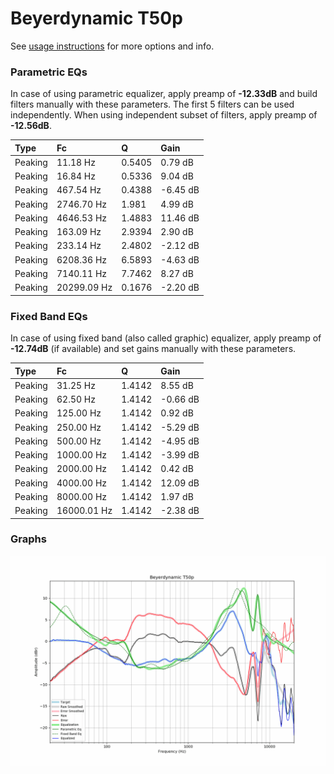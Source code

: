 # Beyerdynamic T50p
See [usage instructions](https://github.com/jaakkopasanen/AutoEq#usage) for more options and info.

### Parametric EQs
In case of using parametric equalizer, apply preamp of **-12.33dB** and build filters manually
with these parameters. The first 5 filters can be used independently.
When using independent subset of filters, apply preamp of **-12.56dB**.

| Type    | Fc          |      Q | Gain     |
|:--------|:------------|:-------|:---------|
| Peaking | 11.18 Hz    | 0.5405 | 0.79 dB  |
| Peaking | 16.84 Hz    | 0.5336 | 9.04 dB  |
| Peaking | 467.54 Hz   | 0.4388 | -6.45 dB |
| Peaking | 2746.70 Hz  | 1.981  | 4.99 dB  |
| Peaking | 4646.53 Hz  | 1.4883 | 11.46 dB |
| Peaking | 163.09 Hz   | 2.9394 | 2.90 dB  |
| Peaking | 233.14 Hz   | 2.4802 | -2.12 dB |
| Peaking | 6208.36 Hz  | 6.5893 | -4.63 dB |
| Peaking | 7140.11 Hz  | 7.7462 | 8.27 dB  |
| Peaking | 20299.09 Hz | 0.1676 | -2.20 dB |

### Fixed Band EQs
In case of using fixed band (also called graphic) equalizer, apply preamp of **-12.74dB**
(if available) and set gains manually with these parameters.

| Type    | Fc          |      Q | Gain     |
|:--------|:------------|:-------|:---------|
| Peaking | 31.25 Hz    | 1.4142 | 8.55 dB  |
| Peaking | 62.50 Hz    | 1.4142 | -0.66 dB |
| Peaking | 125.00 Hz   | 1.4142 | 0.92 dB  |
| Peaking | 250.00 Hz   | 1.4142 | -5.29 dB |
| Peaking | 500.00 Hz   | 1.4142 | -4.95 dB |
| Peaking | 1000.00 Hz  | 1.4142 | -3.99 dB |
| Peaking | 2000.00 Hz  | 1.4142 | 0.42 dB  |
| Peaking | 4000.00 Hz  | 1.4142 | 12.09 dB |
| Peaking | 8000.00 Hz  | 1.4142 | 1.97 dB  |
| Peaking | 16000.01 Hz | 1.4142 | -2.38 dB |

### Graphs
![](./Beyerdynamic%20T50p.png)